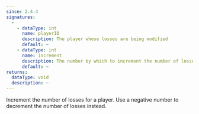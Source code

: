 ```yaml
---
since: 2.4.4
signatures:
  -
    - dataType: int
      name: playerID
      description: The player whose losses are being modified
      default: ~
    - dataType: int
      name: increment
      description: The number by which to increment the number of losses by
      default: ~
returns:
  dataType: void
  description: ~
---
```


Increment the number of losses for a player. Use a negative number to decrement the number of losses instead.

